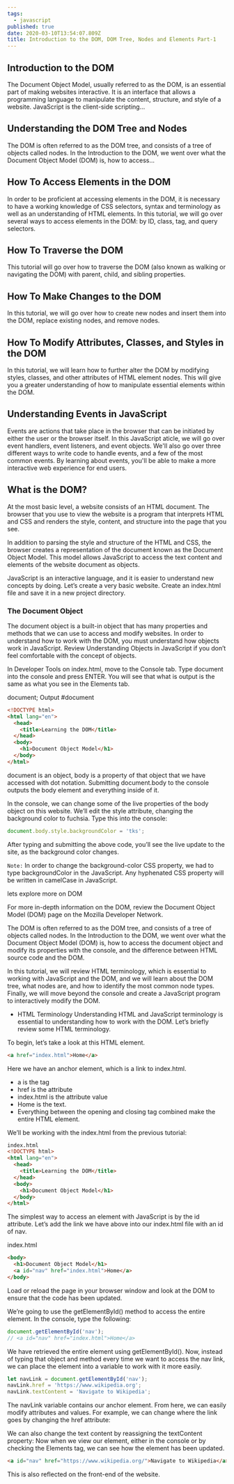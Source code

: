 ```yaml
---
tags:
  - javascript
published: true
date: 2020-03-10T13:54:07.809Z
title: Introduction to the DOM, DOM Tree, Nodes and Elements Part-1
---
```



Introduction to the DOM
-----------------------
The Document Object Model, usually referred to as the DOM, is an essential part of making websites interactive. It is an interface that allows a programming language to manipulate the content, structure, and style of a website. JavaScript is the client-side scripting...

Understanding the DOM Tree and Nodes
------------------------------------
The DOM is often referred to as the DOM tree, and consists of a tree of objects called nodes. In the Introduction to the DOM, we went over what the Document Object Model (DOM) is, how to access...

How To Access Elements in the DOM
---------------------------------
In order to be proficient at accessing elements in the DOM, it is necessary to have a working knowledge of CSS selectors, syntax and terminology as well as an understanding of HTML elements. In this tutorial, we will go over several ways to access elements in the DOM: by ID, class, tag, and query selectors.

How To Traverse the DOM
----------------------
This tutorial will go over how to traverse the DOM (also known as walking or navigating the DOM) with parent, child, and sibling properties.

How To Make Changes to the DOM
------------------------------
In this tutorial, we will go over how to create new nodes and insert them into the DOM, replace existing nodes, and remove nodes.

How To Modify Attributes, Classes, and Styles in the DOM
---------------------------------------------------------
In this tutorial, we will learn how to further alter the DOM by modifying styles, classes, and other attributes of HTML element nodes. This will give you a greater understanding of how to manipulate essential elements within the DOM.

Understanding Events in JavaScript
----------------------------------
Events are actions that take place in the browser that can be initiated by either the user or the browser itself. In this JavaScript aticle, we will go over event handlers, event listeners, and event objects. We'll also go over three different ways to write code to handle events, and a few of the most common events. By learning about events, you'll be able to make a more interactive web experience for end users.

What is the DOM?
---------------

At the most basic level, a website consists of an HTML document. The browser that you use to view the website is a program that interprets HTML and CSS and renders the style, content, and structure into the page that you see.

In addition to parsing the style and structure of the HTML and CSS, the browser creates a representation of the document known as the Document Object Model. This model allows JavaScript to access the text content and elements of the website document as objects.

JavaScript is an interactive language, and it is easier to understand new concepts by doing. Let’s create a very basic website. Create an index.html file and save it in a new project directory.

### The Document Object
The document object is a built-in object that has many properties and methods that we can use to access and modify websites. In order to understand how to work with the DOM, you must understand how objects work in JavaScript. Review Understanding Objects in JavaScript if you don’t feel comfortable with the concept of objects.

In Developer Tools on index.html, move to the Console tab. Type document into the console and press ENTER. You will see that what is output is the same as what you see in the Elements tab.

document;
Output
#document
```html
<!DOCTYPE html>
<html lang="en">
  <head>
    <title>Learning the DOM</title>
  </head>
  <body>
    <h1>Document Object Model</h1>
  </body>
</html>
```

document is an object, body is a property of that object that we have accessed with dot notation. Submitting document.body to the console outputs the body element and everything inside of it.

In the console, we can change some of the live properties of the body object on this website. We’ll edit the style attribute, changing the background color to fuchsia. Type this into the console:
```javascript
document.body.style.backgroundColor = 'tks';
```
After typing and submitting the above code, you’ll see the live update to the site, as the background color changes.

``Note:`` In order to change the background-color CSS property, we had to type backgroundColor in the JavaScript. Any hyphenated CSS property will be written in camelCase in JavaScript.

lets explore more on DOM 

For more in-depth information on the DOM, review the Document Object Model (DOM) page on the Mozilla Developer Network.

The DOM is often referred to as the DOM tree, and consists of a tree of objects called nodes. In the Introduction to the DOM, we went over what the Document Object Model (DOM) is, how to access the document object and modify its properties with the console, and the difference between HTML source code and the DOM.

In this tutorial, we will review HTML terminology, which is essential to working with JavaScript and the DOM, and we will learn about the DOM tree, what nodes are, and how to identify the most common node types. Finally, we will move beyond the console and create a JavaScript program to interactively modify the DOM.

- HTML Terminology
Understanding HTML and JavaScript terminology is essential to understanding how to work with the DOM. Let’s briefly review some HTML terminology.

To begin, let’s take a look at this HTML element.
```html
<a href="index.html">Home</a>
```
Here we have an anchor element, which is a link to index.html.

- a is the tag
- href is the attribute
- index.html is the attribute value
- Home is the text.
- Everything between the opening and closing tag combined make the entire HTML element.

We’ll be working with the index.html from the previous tutorial:
```html
index.html
<!DOCTYPE html>
<html lang="en">
  <head>
    <title>Learning the DOM</title>
  </head>
  <body>
    <h1>Document Object Model</h1>
  </body>
</html>
```
The simplest way to access an element with JavaScript is by the id attribute. Let’s add the link we have above into our index.html file with an id of nav.

index.html
```html
<body>
  <h1>Document Object Model</h1>
  <a id="nav" href="index.html">Home</a>
</body>
```
Load or reload the page in your browser window and look at the DOM to ensure that the code has been updated.

We’re going to use the getElementById() method to access the entire element. In the console, type the following:
```javascript
document.getElementById('nav');
// <a id="nav" href="index.html">Home</a>
```
We have retrieved the entire element using getElementById(). Now, instead of typing that object and method every time we want to access the nav link, we can place the element into a variable to work with it more easily.
```javascript
let navLink = document.getElementById('nav');
navLink.href = 'https://www.wikipedia.org';
navLink.textContent = 'Navigate to Wikipedia';
```
The navLink variable contains our anchor element. From here, we can easily modify attributes and values. For example, we can change where the link goes by changing the href attribute:

We can also change the text content by reassigning the textContent property:
Now when we view our element, either in the console or by checking the Elements tag, we can see how the element has been updated.
```html
<a id="nav" href="https://www.wikipedia.org/">Navigate to Wikipedia</a>
```
This is also reflected on the front-end of the website.